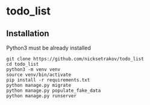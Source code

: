# todo_list

## Installation
Python3 must be already installed

```shell
git clone https://github.com/nicksetrakov/todo_list
cd todo_list
python3 -m venv venv
source venv/bin/activate
pip install -r requirements.txt
python manage.py migrate
python manage.py populate_fake_data
python manage.py runserver
```